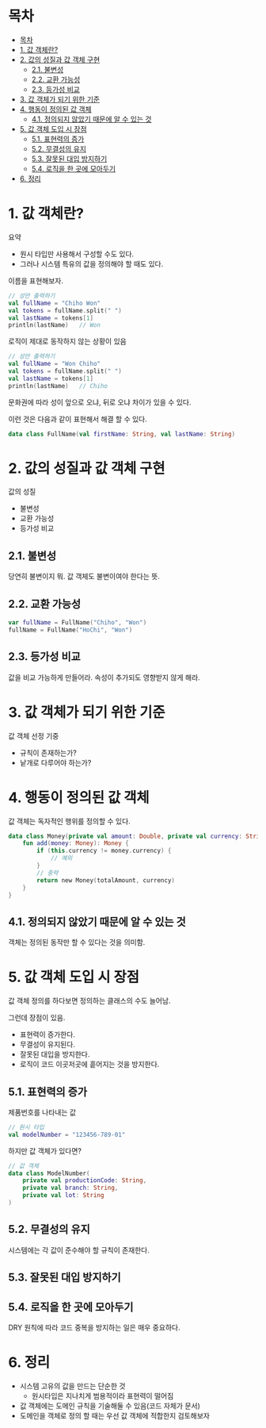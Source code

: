 # 목차

- [목차](#목차)
- [1. 값 객체란?](#1-값-객체란)
- [2. 값의 성질과 값 객체 구현](#2-값의-성질과-값-객체-구현)
  - [2.1. 불변성](#21-불변성)
  - [2.2. 교환 가능성](#22-교환-가능성)
  - [2.3. 등가성 비교](#23-등가성-비교)
- [3. 값 객체가 되기 위한 기준](#3-값-객체가-되기-위한-기준)
- [4. 행동이 정의된 값 객체](#4-행동이-정의된-값-객체)
  - [4.1. 정의되지 않았기 때문에 알 수 있는 것](#41-정의되지-않았기-때문에-알-수-있는-것)
- [5. 값 객체 도입 시 장점](#5-값-객체-도입-시-장점)
  - [5.1. 표현력의 증가](#51-표현력의-증가)
  - [5.2. 무결성의 유지](#52-무결성의-유지)
  - [5.3. 잘못된 대입 방지하기](#53-잘못된-대입-방지하기)
  - [5.4. 로직을 한 곳에 모아두기](#54-로직을-한-곳에-모아두기)
- [6. 정리](#6-정리)

# 1. 값 객체란?

요약

* 원시 타입만 사용해서 구성할 수도 있다.  
* 그러나 시스템 특유의 값을 정의해야 할 때도 있다.  

이름을 표현해보자.  

```kotlin
// 성만 출력하기
val fullName = "Chiho Won"
val tokens = fullName.split(" ")
val lastName = tokens[1]
println(lastName)   // Won
```

로직이 제대로 동작하지 않는 상황이 있음  

```kotlin
// 성만 출력하기
val fullName = "Won Chiho"
val tokens = fullName.split(" ")
val lastName = tokens[1]
println(lastName)   // Chiho
```

문화권에 따라 성이 앞으로 오냐, 뒤로 오냐 차이가 있을 수 있다.  

이런 것은 다음과 같이 표현해서 해결 할 수 있다.  

```kotlin
data class FullName(val firstName: String, val lastName: String)
```

# 2. 값의 성질과 값 객체 구현

값의 성질

* 불변성
* 교환 가능성
* 등가성 비교

## 2.1. 불변성

당연히 불변이지 뭐. 값 객체도 불변이여야 한다는 뜻.  

## 2.2. 교환 가능성

```kotlin
var fullName = FullName("Chiho", "Won")
fullName = FullName("HoChi", "Won")
```

## 2.3. 등가성 비교

값을 비교 가능하게 만들어라. 속성이 추가되도 영향받지 않게 해라.  

# 3. 값 객체가 되기 위한 기준

값 객체 선정 기중

- 규칙이 존재하는가?  
- 낱개로 다루어야 하는가?

# 4. 행동이 정의된 값 객체

값 객체는 독자적인 행위를 정의할 수 있다.  

```kotlin
data class Money(private val amount: Double, private val currency: String) {
    fun add(money: Money): Money {
        if (this.currency != money.currency) {
            // 예외
        }
        // 중략
        return new Money(totalAmount, currency)
    }
}
```

## 4.1. 정의되지 않았기 때문에 알 수 있는 것

객체는 정의된 동작만 할 수 있다는 것을 의미함.  

# 5. 값 객체 도입 시 장점

값 객체 정의를 하다보면 정의하는 클래스의 수도 늘어남.  

그런데 장점이 있음.  
* 표현력이 증가한다.  
* 무결성이 유지된다.  
* 잘못된 대입을 방지한다.  
* 로직이 코드 이곳저곳에 흩어지는 것을 방지한다.  

## 5.1. 표현력의 증가

제품번호를 나타내는 값  

```kotlin
// 원시 타입
val modelNumber = "123456-789-01"
```

하지만 값 객체가 있다면?  

```kotlin
// 값 객체
data class ModelNumber(
    private val productionCode: String,
    private val branch: String,
    private val lot: String
)
```

## 5.2. 무결성의 유지

시스템에는 각 값이 준수해야 할 규칙이 존재한다.  

## 5.3. 잘못된 대입 방지하기

## 5.4. 로직을 한 곳에 모아두기

DRY 원칙에 따라 코드 중복을 방지하는 일은 매우 중요하다.  

# 6. 정리

- 시스템 고유의 값을 만드는 단순한 것
  - 원시타입은 지나치게 범용적이라 표현력이 떨어짐
- 값 객체에는 도메인 규칙을 기술해둘 수 있음(코드 자체가 문서)
- 도메인을 객체로 정의 할 때는 우선 값 객체에 적합한지 검토해보자